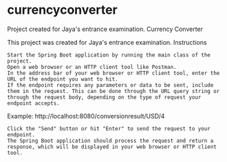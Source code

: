 # currencyconverter
Project created for Jaya's entrance examination.
Currency Converter

This project was created for Jaya's entrance examination.
Instructions

    Start the Spring Boot application by running the main class of the project.
    Open a web browser or an HTTP client tool like Postman.
    In the address bar of your web browser or HTTP client tool, enter the URL of the endpoint you want to hit.
    If the endpoint requires any parameters or data to be sent, include them in the request. This can be done through the URL query string or through the request body, depending on the type of request your endpoint accepts.

Example: http://localhost:8080/conversionresult/USD/4

    Click the "Send" button or hit "Enter" to send the request to your endpoint.
    The Spring Boot application should process the request and return a response, which will be displayed in your web browser or HTTP client tool.
